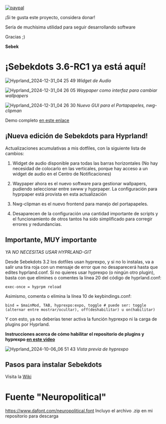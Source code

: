 [![paypal](https://www.paypalobjects.com/en_US/i/btn/btn_donateCC_LG.gif)](https://paypal.me/hyprsebek?country.x=TT&locale.x=en_US)

¡Si te gusta este proyecto, considera donar!

Sería de muchísima utilidad para seguir desarrollando software

Gracias ;)

**Sebek**

# ¡Sebekdots 3.6-RC1 ya está aquí!

![Hyprland_2024-12-31_04 25 49](https://github.com/user-attachments/assets/0169a992-291a-4129-a1a4-a2b95537babc)
_Widget de Audio_

![Hyprland_2024-12-31_04 26 05](https://github.com/user-attachments/assets/714a1357-4f23-404c-b706-e93a2bb5ed8c)
_Waypaper como interfaz para cambiar wallpapers_

![Hyprland_2024-12-31_04 26 30](https://github.com/user-attachments/assets/dc6f5b18-488d-43ee-9ff8-28783643e757)
_Nuevo GUI para el Portapapeles, nwg-clipman_

Demo completo [en este enlace](https://www.youtube.com/watch?v=K7w-nsaZU3w)

## ¡Nueva edición de Sebekdots para Hyprland!

Actualizaciones acumulativas a mis dotfiles, con la siguiente lista de cambios:

1. Widget de audio disponible para todas las barras horizontales (No hay necesidad de colocarlo en las verticales, porque hay acceso a un widget de audio en el Centro de Notificaciones)

2. Waypaper ahora es el nuevo software para gestionar wallpapers, pudiendo seleccionar entre swww y hyprpaper. La configuración para hyprpaper está provista en esta actualización

3. Nwg-clipman es el nuevo frontend para manejo del portapapeles.

4. Desaparecen de la configuración una cantidad importante de scripts y el funcionamiento de otros tantos ha sido simplificado para corregir errores y redundancias.

## Importante, MUY importante

*YA NO NECESITAS USAR HYPRLAND-GIT*

Desde Sebekdots 3.2 los dotfiles usan hyprexpo, y si no lo instalas, va a salir una tira roja con un mensaje de error que no desaparecerá hasta que edites hyprland.conf. Si no quieres usar hyprexpo (o ningún otro plugin), basta con que elimines o comentes la línea 20 del código de hyprland.conf:

`exec-once = hyprpm reload`

Asimismo, comenta o elimina la línea 10 de keybindings.conf:

`bind = $mainMod, TAB, hyprexpo:expo, toggle # puede ser: toggle (alternar entre mostrar/ocultar), off(deshabilitar) u on(habilitar)`

Y con esto, ya no deberías tener activa la función hyprexpo ni la carga de plugins por Hyprland.

**Instrucciones acerca de cómo habilitar el repositorio de plugins y hyprexpo [en este video](https://youtu.be/JLkzIY-xrjg?si=PtNIM7v-lKrw5rzc)**


![Hyprland_2024-10-06_06 51 43](https://github.com/user-attachments/assets/bc970e03-21a4-4867-a93b-01cae57104c4)
_Vista previa de hyprexpo_

## Pasos para instalar Sebekdots

Visita la [Wiki](https://github.com/andrewsebek/Sebekdots/wiki)

# Fuente "Neuropolitical"

https://www.dafont.com/neuropolitical.font 
Incluyo el archivo .zip en mi repositorio para descarga
